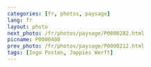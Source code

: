 ```yaml
---
categories: [fr, photos, paysage]
lang: fr
layout: photo
next_photo: /fr/photos/paysage/P0000282.html
picname: P0000400
prev_photo: /fr/photos/paysage/P0000212.html
tags: [Ingo Posten, Jappies Werft]
---
```

